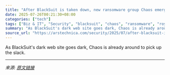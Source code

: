 ```yaml
---
title: "After BlackSuit is taken down, new ransomware group Chaos emerges"
date: 2025-07-26T00:21:30+08:00
categories: ["tech"]
tags: ["Biz & IT", "Security", "blacksuit", "chaos", "ransomware", "royal conti"]
summary: "As BlackSuit's dark web site goes dark, Chaos is already around to pick up the slack."
source_url: "https://arstechnica.com/security/2025/07/after-blacksuit-is-taken-down-new-ransomware-group-chaos-emerges/"
---
```


As BlackSuit's dark web site goes dark, Chaos is already around to pick up the slack.

---

*来源: [原文链接](https://arstechnica.com/security/2025/07/after-blacksuit-is-taken-down-new-ransomware-group-chaos-emerges/)*
